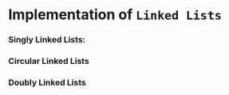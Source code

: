 # Implementation of ```Linked Lists```

### Singly Linked Lists:

### Circular Linked Lists

### Doubly Linked Lists
